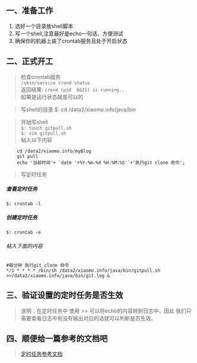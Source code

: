 <!--
author: 小莫
date: 2016-05-11
title: linux下使用定时器跑任务
tags: linux
category: linux的crontab
status: publish
summary: 我打算把github的代码用jenkins实时同步到线上，但是因为买的阿里云是个学习机内存太小容易跌机，因此打算使用linux的定时任务来做同步。
-->

## 一、准备工作  ##
1. 选好一个目录放shell脚本
2. 写一个shell,注意最好是echo一句话，方便测试
3. 确保你的机器上装了crontab服务且处于开启状态

## 二、正式开工 ##
>检查crontab服务  
`/sbin/service crond status `  
返回结果: `crond (pid  6621) is running...`  
如果是运行状态就是可以的  

>写shell的目录 
$: cd /data2/xiaomo.info/java/bin  

> 开始写shell   
`$: touch gitpull.sh`  
`$: vim gitpull.sh `  
粘入以下内容  
```	#!/bin/sh
    cd /data2/xiaomo.info/myBlog
    git pull
    echo '当前时间'+ `date '+%Y-%m-%d %H:%M:%S'`+'执行git clone 命令';
```

>写定时任务
##### 查看定时任务  
`$: crontab -l`
##### 创建定时任务  
`$: crontab -e `
###### 粘入下面的内容  
```
#每分钟 执行git clone 命令
*/1 * * * * /bin/sh /data2/xiaomo.info/java/bin/gitpull.sh >>/data2/xiaomo.info/java/bin/git.log &
```

## 三、验证设置的定时任务是否生效 ##
>说明：在定时任务中 使用 >> 可以将echo的内容转到日志中，因此 我们只需要查看日志中有没有输出对应的话就可以判断是否生效。

## 四、顺便给一篇参考的文档吧 ## 
>[定时任务参考文档](http://www.cnblogs.com/joer/archive/2010/09/23/1841240.html)